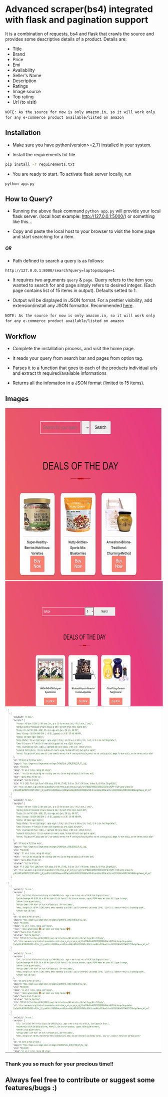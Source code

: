 # Advanced scraper(bs4) integrated with flask and pagination support

It is a combination of requests, bs4 and flask that crawls the source and provides some descriptive details of a product. Details are:

- Title
- Brand
- Price
- Emi
- Availability
- Seller's Name
- Description
- Ratings
- Image source
- Top rating
- Url (to visit)

`NOTE: As the source for now is only amazon.in, so it will work only for any e-commerce product available/listed on amazon`


## Installation

- Make sure you have python(version>=2.7) installed in your system.

- Install the requirements.txt file.

```bash
pip install -r requirements.txt
```

- You are ready to start. To activate flask server locally, run

```
python app.py
```


## How to Query?

- Running the above flask command `python app.py` will provide your local flask server.
(local host example: http://127.0.0.1:5000/) or something like this...

- Copy and paste the local host to your browser to visit the home page and start searching for a item.

##### OR

- Path defined to search a query is as follows:

```
http://127.0.0.1:8000/search?query=laptops&page=1
```

- It requires two arguments `query` & `page`. Query refers to the item you wanted to search for and page simply refers to desired integer.
(Each page contains list of 15 items in output). Defaults setted to 1.

- Output will be displayed in JSON format. For a prettier visibility, add extension/install any JSON formattor. 
Recommended [here](https://chrome.google.com/webstore/detail/json-formatter/bcjindcccaagfpapjjmafapmmgkkhgoa).

`NOTE: As the source for now is only amazon.in, so it will work only for any e-commerce product available/listed on amazon`


## Workflow

- Complete the installation process, and visit the home page.

- It reads your query from search bar and pages from option tag.

- Parses it to a function that goes to each of the products individual urls and extract th required/available informations

- Returns all the infomation in a JSON format (limited to 15 items).


## Images

<img src="images/home_page.JPG" width="500" height="550">
<img src="images/home_page_with_search_query.JPG" width="600" height="400">
<br>
<img src="images/output_page_using_search_bar.JPG" width="500" height="550">
<img src="images/output_page_using_address_bar.JPG" width="500" height="550">

<br>

### Thank you so much for your precious time!!
## Always feel free to contribute or suggest some features/bugs :)